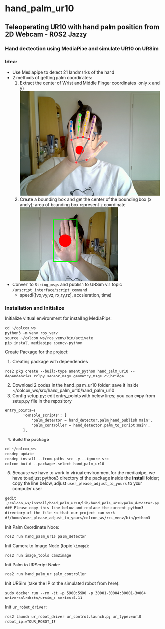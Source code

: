 # hand_palm_ur10
## Teleoperating UR10 with hand palm position from 2D Webcam - ROS2 Jazzy
### Hand dectection using MediaPipe and simulate UR10 on URSim
### Idea:
- Use Mediapipe to detect 21 landmarks of the hand
- 2 methods of getting palm coordinates:
  1. Extract the center of Wrist and Middle Finger coordinates (only x and y)
     ![](https://github.com/trungtran22/hand_palm_ur10/blob/main/docs/MediaPipe%20Hands_screenshot_01.11.2025.png)
  2. Create a bounding box and get the center of the bounding box (x and y); area of bounding box represent z coordinate\
     ![](https://github.com/trungtran22/hand_palm_ur10/blob/main/docs/Palm%20Detector_screenshot_01.11.2025.png)
- Convert to `String_msgs` and publish to URSim via topic `/urscript_interface/script_command`
  - speedl([vx,vy,vz, rx,ry,rz], acceleration, time)
### Installation and Initialize
Initialize virtual environment for installing MediaPipe:
```
cd ~/colcon_ws
python3 -m venv ros_venv
source ~/colcon_ws/ros_venv/bin/activate
pip install mediapipe opencv-python
```
Create Package for the project:
1. Creating package with dependencies
```
ros2 pkg create --build-type ament_python hand_palm_ur10 --dependencies rclpy sensor_msgs geometry_msgs cv_bridge
```
2. Download 2 codes in the hand_palm_ur10 folder; save it inside ~/colcon_ws/src/hand_palm_ur10/hand_palm_ur10 
3. Config setup.py: edit entry_points with below lines; you can copy from setup.py file in the repository
```
entry_points={
        'console_scripts': [
            'palm_detector = hand_detector.palm_hand_publish:main',
            'palm_controller = hand_detector.palm_to_script:main', 
        ],
```
4. Build the package
```
cd ~/colcon_ws
rosdep update
rosdep install --from-paths src -y --ignore-src
colcon build --packages-select hand_palm_ur10
```
5. Because we have to work in virtual environment for the mediapipe, we have to adjust python3 directory of the package inside the **install** folder; copy the line below, adjust `user_please_adjust_to_yours` to your computer user
```
gedit ~/colcon_ws/install/hand_palm_ur10/lib/hand_palm_ur10/palm_detector.py
### Please copy this line below and replace the current python3 directory of the file so that our project can work
#!/home/user_please_adjust_to_yours/colcon_ws/ros_venv/bin/python3
```
Init Palm Coordinate Node:
```
ros2 run hand_palm_ur10 palm_detector
```
Init Camera to Image Node (topic `\image`):
```
ros2 run image_tools cam2image
```
Init Palm to URScript Node:
```
ros2 run hand_palm_ur palm_controller
```
Init URSim (take the IP of the simulated robot from here):
```
sudo docker run --rm -it -p 5900:5900 -p 30001-30004:30001-30004 universalrobots/ursim_e-series:5.11
```
Init `ur_robot_driver`:
```
ros2 launch ur_robot_driver ur_control.launch.py ur_type:=ur10 robot_ip:=YOUR_ROBOT_IP
```
